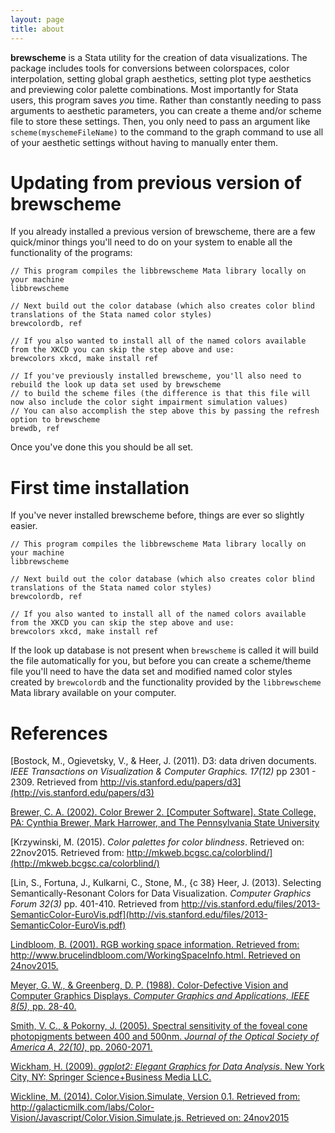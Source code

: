 ```yaml
---
layout: page
title: about
---
```


**brewscheme** is a Stata utility for the creation of data visualizations.  The package includes tools for conversions between colorspaces, color interpolation, setting global graph aesthetics, setting plot type aesthetics and previewing color palette combinations.  Most importantly for Stata users, this program saves *you* time.  Rather than constantly needing to pass arguments to aesthetic parameters, you can create a theme and/or scheme file to store these settings.  Then, you only need to pass an argument like `scheme(myschemeFileName)` to the command to the graph command to use all of your aesthetic settings without having to manually enter them.  

# Updating from previous version of brewscheme
If you already installed a previous version of brewscheme, there are a few quick/minor things you'll need to do on your system to enable all the functionality of the programs:

```
// This program compiles the libbrewscheme Mata library locally on your machine
libbrewscheme

// Next build out the color database (which also creates color blind translations of the Stata named color styles)
brewcolordb, ref

// If you also wanted to install all of the named colors available from the XKCD you can skip the step above and use:
brewcolors xkcd, make install ref

// If you've previously installed brewscheme, you'll also need to rebuild the look up data set used by brewscheme
// to build the scheme files (the difference is that this file will now also include the color sight impairment simulation values)
// You can also accomplish the step above this by passing the refresh option to brewscheme
brewdb, ref
```

Once you've done this you should be all set.  

# First time installation
If you've never installed brewscheme before, things are ever so slightly easier.

```
// This program compiles the libbrewscheme Mata library locally on your machine
libbrewscheme

// Next build out the color database (which also creates color blind translations of the Stata named color styles)
brewcolordb, ref

// If you also wanted to install all of the named colors available from the XKCD you can skip the step above and use:
brewcolors xkcd, make install ref
```

If the look up database is not present when `brewscheme` is called it will build the file automatically for you, but before you can create a scheme/theme file you'll need to have the data set and modified named color styles created by `brewcolordb` and the functionality provided by the `libbrewscheme` Mata library available on your computer.


# References
[Bostock, M., Ogievetsky, V., & Heer, J. (2011).  D3: data driven documents. *IEEE Transactions on Visualization & Computer Graphics. 17(12)* pp 2301 - 2309. Retrieved from http://vis.stanford.edu/papers/d3](http://vis.stanford.edu/papers/d3)  

[Brewer, C. A. (2002). Color Brewer 2. [Computer Software]. State College, PA: Cynthia Brewer, Mark Harrower, and The Pennsylvania State University](http://www.ColorBrewer2.org)

[Krzywinski, M. (2015). *Color palettes for color blindness*.  Retrieved on: 22nov2015.  Retrieved from: http://mkweb.bcgsc.ca/colorblind/](http://mkweb.bcgsc.ca/colorblind/)

[Lin, S., Fortuna, J., Kulkarni, C., Stone, M., {c 38} Heer, J. (2013). Selecting Semantically-Resonant Colors for Data Visualization. *Computer Graphics Forum 32(3)* pp. 401-410.  Retrieved from http://vis.stanford.edu/files/2013-SemanticColor-EuroVis.pdf](http://vis.stanford.edu/files/2013-SemanticColor-EuroVis.pdf)

[Lindbloom, B. (2001).  RGB working space information. Retrieved from: http://www.brucelindbloom.com/WorkingSpaceInfo.html.  Retrieved on 24nov2015.](http://www.brucelindbloom.com/WorkingSpaceInfo.html)

[Meyer, G. W., & Greenberg, D. P. (1988). Color-Defective Vision and Computer Graphics Displays. *Computer Graphics and Applications, IEEE 8(5),* pp. 28-40.](http://www-users.cs.umn.edu/~meyer/papers/meyer-greenberg-cga-1988.pdf)

[Smith, V. C., & Pokorny, J. (2005).  Spectral sensitivity of the foveal cone photopigments between 400 and 500nm.  *Journal of the Optical Society of America A, 22(10),* pp. 2060-2071.](http://macboy.uchicago.edu/~eye1/PDF%20files/Smith%20Pokorny%2075.pdf)

[Wickham, H. (2009).  *ggplot2: Elegant Graphics for Data Analysis*.  New York City, NY: Springer Science+Business Media LLC.](http://www.amazon.com/ggplot2-Elegant-Graphics-Data-Analysis/dp/0387981403)

[Wickline, M. (2014).  Color.Vision.Simulate, Version 0.1.  Retrieved from: http://galacticmilk.com/labs/Color-Vision/Javascript/Color.Vision.Simulate.js.  Retrieved on: 24nov2015](http://galacticmilk.com/labs/Color-Vision/Javascript/Color.Vision.Simulate.js)
